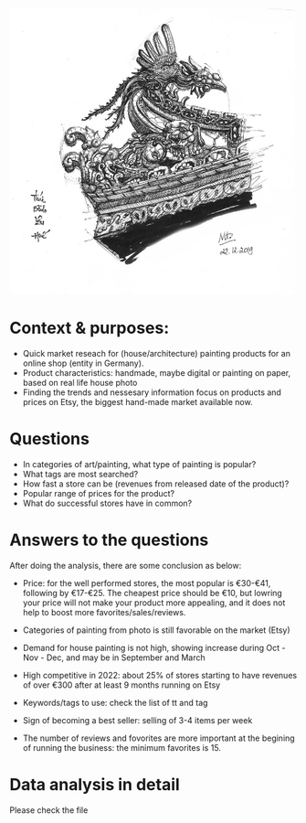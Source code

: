 <img src="https://github.com/minhtrang4078/Pre-launching-insights-for-a-handmade-product-on-Etsy/blob/main/My%20drawing_location_Vietnam.jpg" width="500" height="500">

# Context & purposes:
- Quick market reseach for (house/architecture) painting products for an online shop (entity in Germany).
- Product characteristics: handmade, maybe digital or painting on paper, based on real life house photo
- Finding the trends and nessesary information focus on products and prices on Etsy, the biggest hand-made market available now.

# Questions
- In categories of art/painting, what type of painting is popular?
- What tags are most searched?
- How fast a store can be (revenues from released date of the product)?
- Popular range of prices for the product?
- What do successful stores have in common?

# Answers to the questions
After doing the analysis, there are some conclusion as below:

- Price: for the well performed stores, the most popular is €30-€41, following by €17-€25. The cheapest price should be €10, but lowring your price will not make your product more appealing, and it does not help to boost more favorites/sales/reviews.

- Categories of painting from photo is still favorable on the market (Etsy)

- Demand for house painting is not high, showing increase during Oct - Nov - Dec, and may be in September and March

- High competitive in 2022: about 25% of stores starting to have revenues of over €300 after at least 9 months running on Etsy

- Keywords/tags to use: check the list of tt and tag

- Sign of becoming a best seller: selling of 3-4 items per week

- The number of reviews and fovorites are more important at the begining of running the business: the minimum favorites is 15.

# Data analysis in detail
Please check the file 

